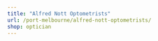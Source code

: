 ```yaml
---
title: "Alfred Nott Optometrists"
url: /port-melbourne/alfred-nott-optometrists/
shop: optician
---
```

